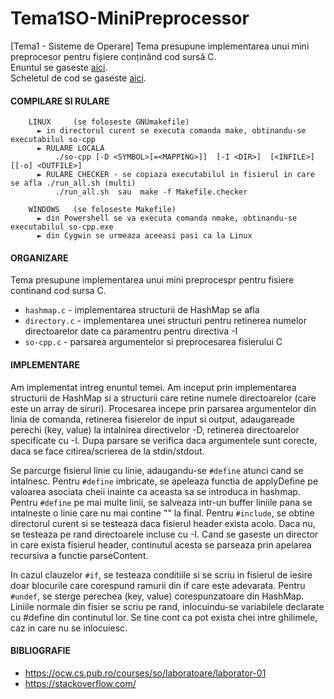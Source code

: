 # Tema1SO-MiniPreprocessor
[Tema1 - Sisteme de Operare] Tema presupune implementarea unui mini preprocesor pentru fișiere conținând cod sursă C.  <br>
Enuntul se gaseste [aici](https://ocw.cs.pub.ro/courses/so/teme/tema-1).<br>
Scheletul de cod se gaseste [aici](https://github.com/systems-cs-pub-ro/so/tree/master/assignments/1-multi/checker/multi).
<br>

#### COMPILARE SI RULARE
```
    LINUX     (se foloseste GNUmakefile) 
      ► in directorul curent se executa comanda make, obtinandu-se executabilul so-cpp
      ► RULARE LOCALA
          ./so-cpp [-D <SYMBOL>[=<MAPPING>]]  [-I <DIR>]  [<INFILE>]  [[-o] <OUTFILE>]
      ► RULARE CHECKER - se copiaza executabilul in fisierul in care se afla ./run_all.sh (multi)
          ./run_all.sh  sau  make -f Makefile.checker

    WINDOWS   (se foloseste Makefile)
      ► din Powershell se va executa comanda nmake, obtinandu-se executabilul so-cpp.exe
      ► din Cygwin se urmeaza aceeasi pasi ca la Linux 
```

#### ORGANIZARE

Tema presupune implementarea unui mini preprocespr pentru fisiere continand cod
sursa C. 
- ```hashmap.c``` - implementarea structurii de HashMap se afla 
- ```directory.c``` - implementarea unei structuri pentru retinerea numelor directoarelor date ca
paramentru pentru directiva -I
- ```so-cpp.c``` - parsarea argumentelor si preprocesarea fisierului C


#### IMPLEMENTARE

Am implementat intreg enuntul temei. Am inceput prin implementarea structurii de HashMap
si a structurii care retine numele directoarelor (care este un array de siruri). Procesarea
incepe prin parsarea  argumentelor din linia de comanda, retinerea fisierelor de input
si output, adaugareade perechi (key, value) la intalnirea directivelor -D, retinerea
directoarelor specificate cu -I. Dupa parsare se verifica daca argumentele sunt corecte,
daca se face citirea/scrierea de la stdin/stdout. 

Se parcurge fisierul linie cu linie, adaugandu-se ```#define``` atunci cand se intalnesc.
Pentru ```#define``` imbricate, se apeleaza functia de applyDefine pe valoarea asociata cheii
inainte ca aceasta sa se introduca in hashmap. Pentru ```#define``` pe mai multe linii, 
se salveaza intr-un buffer liniile pana se intalneste o linie care nu mai contine "\" la 
final. Pentru ```#include```, se obtine directorul curent si se testeaza daca fisierul header
exista acolo. Daca nu, se testeaza pe rand directoarele incluse cu -I. Cand se gaseste
un director in care exista fisierul header, continutul acesta se parseaza prin apelarea
recursiva a functie parseContent. 

In cazul clauzelor ```#if```, se testeaza conditiile si se scriu in fisierul de iesire doar 
blocurile care corespund ramurii din if care este adevarata. Pentru ```#undef```, se sterge
perechea (key, value) corespunzatoare din HashMap. Liniile normale din fisier se
scriu pe rand, inlocuindu-se variabilele declarate cu #define din continutul lor. Se
tine cont ca pot exista chei intre ghilimele, caz in care nu se inlocuiesc.

#### BIBLIOGRAFIE 

- https://ocw.cs.pub.ro/courses/so/laboratoare/laborator-01
- https://stackoverflow.com/
